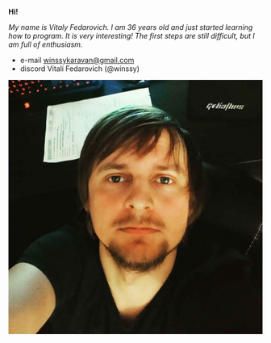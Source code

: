 **Hi!**

*My name is Vitaly Fedarovich. I am 36 years old and just started learning how to program. It is very interesting! The first steps are still difficult, but I am full of enthusiasm.*

* e-mail winssykaravan@gmail.com
* discord Vitali Fedarovich (@winssy)

![](./photo.jpg)
